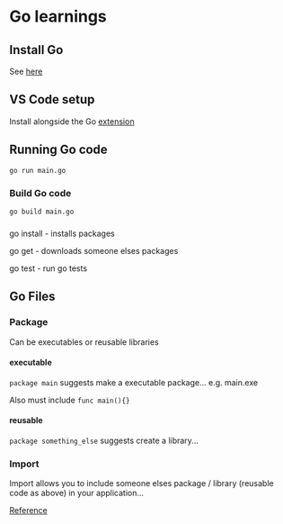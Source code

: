 # Go learnings

## Install Go

See [here](https://go.dev/wiki/Ubuntu)

## VS Code setup

Install alongside the Go [extension](https://marketplace.visualstudio.com/items?itemName=golang.Go)

## Running Go code

`go run main.go`

### Build Go code

`go build main.go`

###

go install - installs packages

go get - downloads someone elses packages

go test - run go tests

## Go Files

### Package

Can be executables or reusable libraries

#### executable

`package main` suggests make a executable package... e.g. main.exe

Also must include `func main(){}`

#### reusable

`package something_else` suggests create a library...

### Import

Import allows you to include someone elses package / library (reusable code as above) in your application...

[Reference](https://golang.org/pkg)
